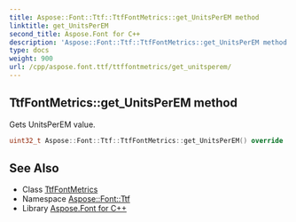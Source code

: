 ```yaml
---
title: Aspose::Font::Ttf::TtfFontMetrics::get_UnitsPerEM method
linktitle: get_UnitsPerEM
second_title: Aspose.Font for C++
description: 'Aspose::Font::Ttf::TtfFontMetrics::get_UnitsPerEM method. Gets UnitsPerEM value in C++.'
type: docs
weight: 900
url: /cpp/aspose.font.ttf/ttffontmetrics/get_unitsperem/
---
```

## TtfFontMetrics::get_UnitsPerEM method


Gets UnitsPerEM value.

```cpp
uint32_t Aspose::Font::Ttf::TtfFontMetrics::get_UnitsPerEM() override
```

## See Also

* Class [TtfFontMetrics](../)
* Namespace [Aspose::Font::Ttf](../../)
* Library [Aspose.Font for C++](../../../)
